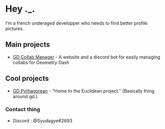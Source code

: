 # Hey ._.

I'm a french underaged developper who needs to find better profile pictures.

## Main projects

- [GD Collab Manager](https://github.com/Syudagye/GDCollabManager) - A website and a discord bot for easily managing collabs for Geometry Dash

## Cool projects

- [GD Pythagorean](https://github.com/gd-Pythagorean) - "Home to the Euclidean project." (Basically thing around gd.)

### Contact thing

- Discord : @Syudagye#2693